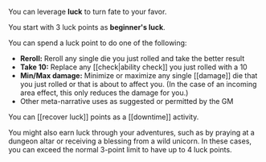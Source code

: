 You can leverage **luck** to turn fate to your favor.  

You start with 3 luck points as **beginner's luck**.

You can spend a luck point to do one of the following:

- **Reroll:** Reroll any single die you just rolled and take the better result    
- **Take 10:** Replace any [[check|ability check]] you just rolled with a 10
- **Min/Max damage:** Minimize or maximize any single [[damage]] die that you just rolled or that is about to affect you. (In the case of an incoming area effect, this only reduces the damage for you.)
- Other meta-narrative uses as suggested or permitted by the GM

You can [[recover luck]] points as a [[downtime]] activity. 

You might also earn luck through your adventures, such as by praying at a dungeon altar or receiving a blessing from a wild unicorn. In these cases, you can exceed the normal 3-point limit to have up to 4 luck points.
